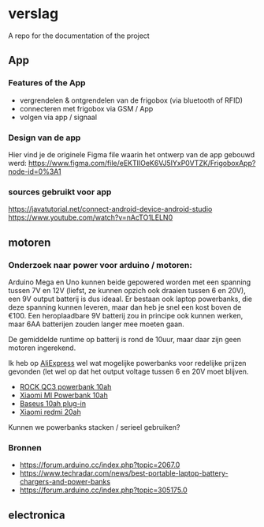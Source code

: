 # verslag

A repo for the documentation of the project

## App

### Features of the App

 - vergrendelen & ontgrendelen van de frigobox (via bluetooth of RFID)
 - connecteren met frigobox via GSM / App
 - volgen via app / signaal

### Design van de app

Hier vind je de originele Figma file waarin het ontwerp van de app gebouwd werd:
<https://www.figma.com/file/eEKTlIOeK6VJ5IYxP0VTZK/FrigoboxApp?node-id=0%3A1>

### sources gebruikt voor app

<https://javatutorial.net/connect-android-device-android-studio>
<https://www.youtube.com/watch?v=nAcTO1LELN0>

## motoren

### Onderzoek naar power voor arduino / motoren:

Arduino Mega en Uno kunnen beide gepowered worden met een spanning tussen 7V en 12V (liefst, ze kunnen opzich ook draaien tussen 6 en 20V), een 9V output batterij is dus ideaal. Er bestaan ook laptop powerbanks, die deze spanning kunnen leveren, maar dan heb je snel een kost boven de €100. Een heroplaadbare 9V batterij zou in principe ook kunnen werken, maar 6AA batterijen zouden langer mee moeten gaan.

De gemiddelde runtime op batterij is rond de 10uur, maar daar zijn geen motoren ingerekend.

Ik heb op [AliExpress](<https://www.aliexpress.com>) wel wat mogelijke powerbanks voor redelijke prijzen gevonden (let wel op dat het output voltage tussen 6 en 20V moet blijven.

- [ROCK QC3 powerbank 10ah](<https://www.aliexpress.com/item/4000040465626.html?spm=a2g0o.productlist.0.0.5aa4fc138d7akw&algo_pvid=52b30fad-e2b2-48bc-9deb-97f8a324fa0a&algo_expid=52b30fad-e2b2-48bc-9deb-97f8a324fa0a-0&btsid=0be3743615818484143618356e8a4f&ws_ab_test=searchweb0_0,searchweb201602_,searchweb201603_>)
- [Xiaomi MI Powerbank 10ah](<https://www.aliexpress.com/item/4000043404704.html?spm=a2g0o.productlist.0.0.5aa4fc138d7akw&algo_pvid=52b30fad-e2b2-48bc-9deb-97f8a324fa0a&algo_expid=52b30fad-e2b2-48bc-9deb-97f8a324fa0a-2&btsid=0be3743615818484143618356e8a4f&ws_ab_test=searchweb0_0,searchweb201602_,searchweb201603_>)
- [Baseus 10ah plug-in](<https://www.aliexpress.com/item/33051393901.html?spm=a2g0o.productlist.0.0.5aa4fc138d7akw&algo_pvid=52b30fad-e2b2-48bc-9deb-97f8a324fa0a&algo_expid=52b30fad-e2b2-48bc-9deb-97f8a324fa0a-7&btsid=0be3743615818484143618356e8a4f&ws_ab_test=searchweb0_0,searchweb201602_,searchweb201603_>)
- [Xiaomi redmi 20ah](<https://www.aliexpress.com/item/32850936433.html?spm=a2g0o.productlist.0.0.5aa4fc138d7akw&algo_pvid=52b30fad-e2b2-48bc-9deb-97f8a324fa0a&algo_expid=52b30fad-e2b2-48bc-9deb-97f8a324fa0a-11&btsid=0be3743615818484143618356e8a4f&ws_ab_test=searchweb0_0,searchweb201602_,searchweb201603_>)

Kunnen we powerbanks stacken / serieel gebruiken?

### Bronnen

- <https://forum.arduino.cc/index.php?topic=2067.0>
- <https://www.techradar.com/news/best-portable-laptop-battery-chargers-and-power-banks>
- <https://forum.arduino.cc/index.php?topic=305175.0>

## electronica


